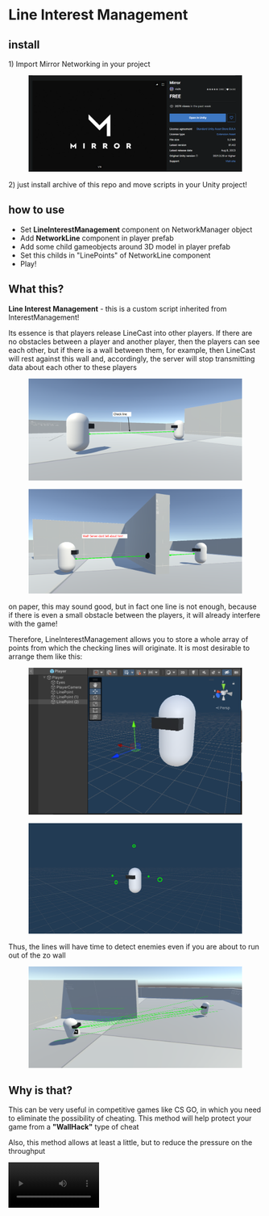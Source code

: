 # Line Interest Management

## install

1\) Import Mirror Networking in your project

<figure><img src=".gitbook/assets/image (1).png" alt=""><figcaption></figcaption></figure>

2\) just install archive of this repo and move scripts in your Unity project!

## how to use

* Set **LineInterestManagement** component on NetworkManager object
* Add **NetworkLine** component in player prefab
* Add some child gameobjects around 3D model in player prefab
* Set this childs in "LinePoints" of NetworkLine component
* Play!

## What this?

**Line Interest Management** - this is a custom script inherited from InterestManagement!

Its essence is that players release LineCast into other players. If there are no obstacles between a player and another player, then the players can see each other, but if there is a wall between them, for example, then LineCast will rest against this wall and, accordingly, the server will stop transmitting data about each other to these players

<figure><img src=".gitbook/assets/image (2).png" alt=""><figcaption></figcaption></figure>

<figure><img src=".gitbook/assets/image (3).png" alt=""><figcaption></figcaption></figure>

on paper, this may sound good, but in fact one line is not enough, because if there is even a small obstacle between the players, it will already interfere with the game!

Therefore, LineInterestManagement allows you to store a whole array of points from which the checking lines will originate. It is most desirable to arrange them like this:

<figure><img src=".gitbook/assets/image (4).png" alt=""><figcaption></figcaption></figure>

<figure><img src=".gitbook/assets/image (5).png" alt=""><figcaption></figcaption></figure>

Thus, the lines will have time to detect enemies even if you are about to run out of the zo wall

<figure><img src=".gitbook/assets/image (6).png" alt=""><figcaption></figcaption></figure>

## Why is that?

This can be very useful in competitive games like CS GO, in which you need to eliminate the possibility of cheating. This method will help protect your game from a **"WallHack"** type of cheat

Also, this method allows at least a little, but to reduce the pressure on the throughput

<video src='LineInterestManagement
/Video Presentation/Video Example.mp4' width=180/>